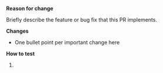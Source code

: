 **Reason for change**

Briefly describe the feature or bug fix that this PR implements.

**Changes**

* One bullet point per important change here

**How to test**

1. 
